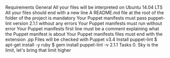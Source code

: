 Requirements General All your files will be interpreted on Ubuntu 14.04 LTS All your files should end with a new line A README.md file at the root of the folder of the project is mandatory Your Puppet manifests must pass puppet-lint version 2.1.1 without any errors Your Puppet manifests must run without error Your Puppet manifests first line must be a comment explaining what the Puppet manifest is about Your Puppet manifests files must end with the extension .pp Files will be checked with Puppet v3.4 Install puppet-lint $ apt-get install -y ruby $ gem install puppet-lint -v 2.1.1 Tasks 0. Sky is the limit, let's bring that limit higher

